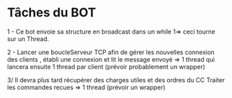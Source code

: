 # Tâches du BOT

1 - Ce bot envoie sa structure en broadcast dans un while 1=> ceci tourne sur un Thread.

2 - Lancer une boucleServeur TCP afin de gérer les nouvelles connexion des clients , établi une connexion et lit le message envoyé => 1 thread qui lancera ensuite 1 thread par client (prévoir probablement un wrapper)

3/ Il devra plus tard récupérer des charges utiles et des ordres du CC Traiter les commandes recues => 1 thread (prévoir un wrapper)

